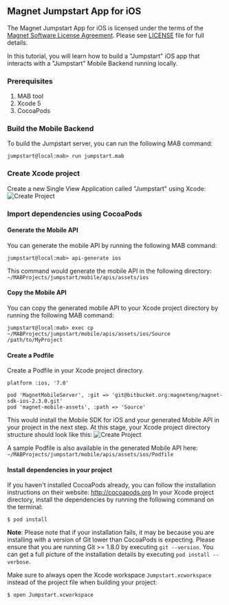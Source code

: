 ## Magnet Jumpstart App for iOS

The Magnet Jumpstart App for iOS is licensed under the terms of the [Magnet Software License Agreement](http://www.magnet.com/resources/tos.html).  Please see [LICENSE](LICENSE) file for full details.

In this tutorial, you will learn how to build a "Jumpstart" iOS app that interacts with a "Jumpstart" Mobile Backend running locally.

### Prerequisites
1. MAB tool
2. Xcode 5
3. CocoaPods

### Build the Mobile Backend

To build the Jumpstart server, you can run the following MAB command:

    jumpstart@local:mab> run jumpstart.mab

### Create Xcode project
Create a new Single View Application called "Jumpstart" using Xcode:
![Create Project](https://dl.dropboxusercontent.com/u/25131624/Xcode-Create-Project-Wizard.png)

### Import dependencies using CocoaPods

#### Generate the Mobile API
You can generate the mobile API by running the following MAB command:

    jumpstart@local:mab> api-generate ios
    
This command would generate the mobile API in the following directory: `~/MABProjects/jumpstart/mobile/apis/assets/ios`
    
#### Copy the Mobile API
You can copy the generated mobile API to your Xcode project directory by running the following MAB command:
    
    jumpstart@local:mab> exec cp ~/MABProjects/jumpstart/mobile/apis/assets/ios/Source /path/to/MyProject

#### Create a Podfile
Create a Podfile in your Xcode project directory.    

    platform :ios, '7.0'

    pod 'MagnetMobileServer', :git => 'git@bitbucket.org:magneteng/magnet-sdk-ios-2.3.0.git'
    pod 'magnet-mobile-assets', :path => 'Source'

This would install the Mobile SDK for iOS and your generated Mobile API in your project in the next step. At this stage, your Xcode project directory structure should look like this:
![Create Project](https://dl.dropboxusercontent.com/u/25131624/Xcode-Project-Directory-Structure.png)

A sample Podfile is also available in the generated Mobile API here: `~/MABProjects/jumpstart/mobile/apis/assets/ios/Podfile`

#### Install dependencies in your project
If you haven't installed CocoaPods already, you can follow the installation instructions on their website: http://cocoapods.org
In your Xcode project directory, install the dependencies by running the following command on the terminal:

    $ pod install
    
**Note**: Please note that if your installation fails, it may be because you are installing with a version of Git lower than CocoaPods is expecting. Please ensure that you are running Git &#62;&#61; 1.8.0 by executing `git --version`. You can get a full picture of the installation details by executing `pod install --verbose`.

Make sure to always open the Xcode workspace `Jumpstart.xcworkspace` instead of the project file when building your project:
    
    $ open Jumpstart.xcworkspace

